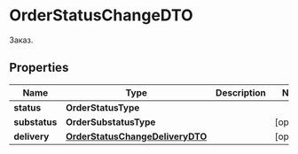 

# OrderStatusChangeDTO

Заказ.

## Properties

Name | Type | Description | Notes
------------ | ------------- | ------------- | -------------
**status** | **OrderStatusType** |  | 
**substatus** | **OrderSubstatusType** |  |  [optional]
**delivery** | [**OrderStatusChangeDeliveryDTO**](OrderStatusChangeDeliveryDTO.md) |  |  [optional]



